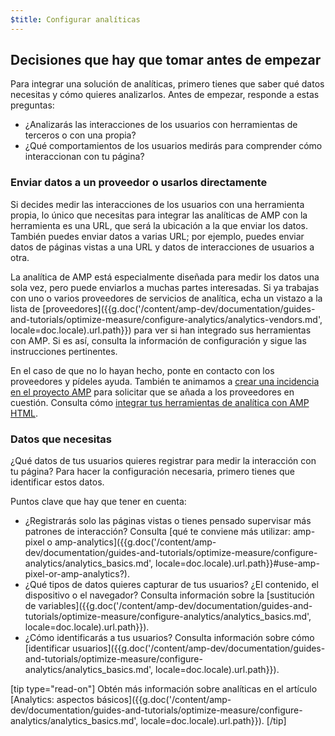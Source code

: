 ```yaml
---
$title: Configurar analíticas
---
```


## Decisiones que hay que tomar antes de empezar

Para integrar una solución de analíticas, primero tienes que saber qué datos necesitas
y cómo quieres analizarlos. Antes de empezar, responde a estas preguntas:

* ¿Analizarás las interacciones de los usuarios con herramientas de terceros
o con una propia?
* ¿Qué comportamientos de los usuarios medirás para comprender cómo interaccionan con tu página?

### Enviar datos a un proveedor o usarlos directamente

Si decides medir las interacciones de los usuarios con una herramienta propia,
lo único que necesitas para integrar las analíticas de AMP con la herramienta es una URL,
que será la ubicación a la que enviar los datos.
También puedes enviar datos a varias URL;
por ejemplo, puedes enviar datos de páginas vistas a una URL
y datos de interacciones de usuarios a otra.

La analítica de AMP está especialmente diseñada para medir los datos una sola vez, pero puede enviarlos a muchas partes interesadas.
Si ya trabajas con uno o varios proveedores de servicios de analítica,
echa un vistazo a la lista de [proveedores]({{g.doc('/content/amp-dev/documentation/guides-and-tutorials/optimize-measure/configure-analytics/analytics-vendors.md', locale=doc.locale).url.path}}) para ver si han integrado sus herramientas con AMP.
Si es así, consulta la información de configuración y sigue las instrucciones pertinentes.

En el caso de que no lo hayan hecho,
ponte en contacto con los proveedores y pídeles ayuda.
También te animamos a [crear una incidencia en el proyecto AMP](https://github.com/ampproject/amphtml/issues/new)
para solicitar que se añada a los proveedores en cuestión.
Consulta cómo
[integrar tus herramientas de analítica con AMP HTML](https://github.com/ampproject/amphtml/blob/master/extensions/amp-analytics/integrating-analytics.md).

### Datos que necesitas

¿Qué datos de tus usuarios quieres registrar para medir la interacción con tu página?
Para hacer la configuración necesaria, primero tienes que identificar estos datos.

Puntos clave que hay que tener en cuenta:

* ¿Registrarás solo las páginas vistas o tienes pensado supervisar más patrones de interacción?
Consulta [qué te conviene más utilizar: amp-pixel o amp-analytics]({{g.doc('/content/amp-dev/documentation/guides-and-tutorials/optimize-measure/configure-analytics/analytics_basics.md', locale=doc.locale).url.path}}#use-amp-pixel-or-amp-analytics?).
* ¿Qué tipos de datos quieres capturar de tus usuarios? ¿El contenido,
el dispositivo o el navegador? Consulta información sobre la [sustitución de variables]({{g.doc('/content/amp-dev/documentation/guides-and-tutorials/optimize-measure/configure-analytics/analytics_basics.md', locale=doc.locale).url.path}}).
* ¿Cómo identificarás a tus usuarios? Consulta información sobre cómo [identificar usuarios]({{g.doc('/content/amp-dev/documentation/guides-and-tutorials/optimize-measure/configure-analytics/analytics_basics.md', locale=doc.locale).url.path}}).

[tip type="read-on"]
Obtén más información sobre analíticas en el artículo [Analytics: aspectos básicos]({{g.doc('/content/amp-dev/documentation/guides-and-tutorials/optimize-measure/configure-analytics/analytics_basics.md', locale=doc.locale).url.path}}).
[/tip]

